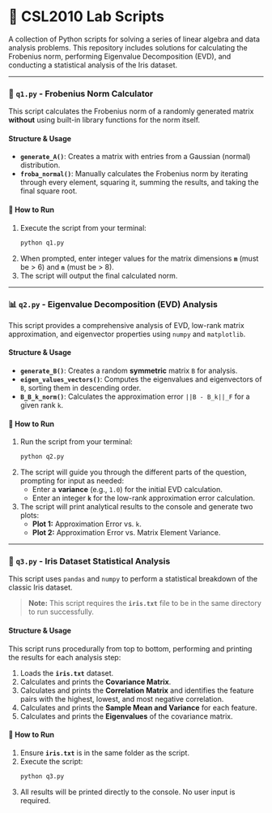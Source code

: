 # 🐍 CSL2010 Lab Scripts

A collection of Python scripts for solving a series of linear algebra and data analysis problems. This repository includes solutions for calculating the Frobenius norm, performing Eigenvalue Decomposition (EVD), and conducting a statistical analysis of the Iris dataset.

---

### 📝 `q1.py` - Frobenius Norm Calculator

This script calculates the Frobenius norm of a randomly generated matrix **without** using built-in library functions for the norm itself.

#### Structure & Usage
* **`generate_A()`**: Creates a matrix with entries from a Gaussian (normal) distribution.
* **`froba_normal()`**: Manually calculates the Frobenius norm by iterating through every element, squaring it, summing the results, and taking the final square root.

#### 🚀 How to Run
1.  Execute the script from your terminal:
    ```bash
    python q1.py
    ```
2.  When prompted, enter integer values for the matrix dimensions **`m`** (must be > 6) and **`n`** (must be > 8).
3.  The script will output the final calculated norm.

---

### 📊 `q2.py` - Eigenvalue Decomposition (EVD) Analysis

This script provides a comprehensive analysis of EVD, low-rank matrix approximation, and eigenvector properties using `numpy` and `matplotlib`.

#### Structure & Usage
* **`generate_B()`**: Creates a random **symmetric** matrix `B` for analysis.
* **`eigen_values_vectors()`**: Computes the eigenvalues and eigenvectors of `B`, sorting them in descending order.
* **`B_B_k_norm()`**: Calculates the approximation error `||B - B_k||_F` for a given rank `k`.

#### 🚀 How to Run
1.  Run the script from your terminal:
    ```bash
    python q2.py
    ```
2.  The script will guide you through the different parts of the question, prompting for input as needed:
    * Enter a **variance** (e.g., `1.0`) for the initial EVD calculation.
    * Enter an integer **`k`** for the low-rank approximation error calculation.
3.  The script will print analytical results to the console and generate two plots:
    * **Plot 1:** Approximation Error vs. `k`.
    * **Plot 2:** Approximation Error vs. Matrix Element Variance.

---

### 🌸 `q3.py` - Iris Dataset Statistical Analysis

This script uses `pandas` and `numpy` to perform a statistical breakdown of the classic Iris dataset.

> **Note:** This script requires the **`iris.txt`** file to be in the same directory to run successfully.

#### Structure & Usage
This script runs procedurally from top to bottom, performing and printing the results for each analysis step:
1.  Loads the **`iris.txt`** dataset.
2.  Calculates and prints the **Covariance Matrix**.
3.  Calculates and prints the **Correlation Matrix** and identifies the feature pairs with the highest, lowest, and most negative correlation.
4.  Calculates and prints the **Sample Mean and Variance** for each feature.
5.  Calculates and prints the **Eigenvalues** of the covariance matrix.

#### 🚀 How to Run
1.  Ensure **`iris.txt`** is in the same folder as the script.
2.  Execute the script:
    ```bash
    python q3.py
    ```
3.  All results will be printed directly to the console. No user input is required.
